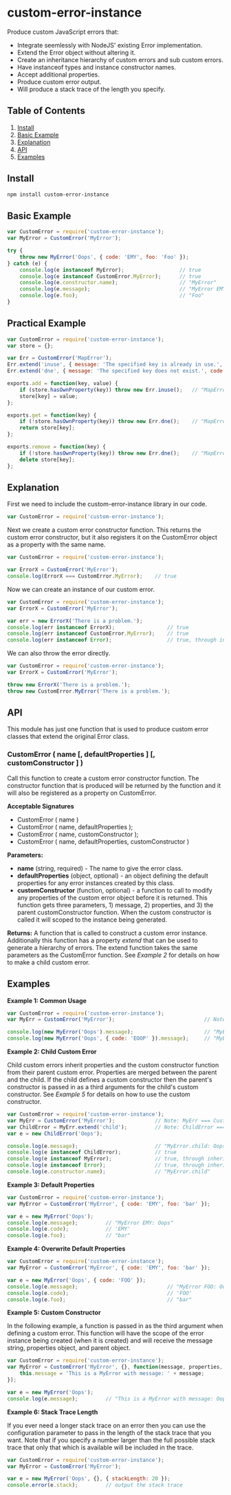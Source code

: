 # custom-error-instance

Produce custom JavaScript errors that:

 - Integrate seemlessly with NodeJS' existing Error implementation.
 - Extend the Error object without altering it.
 - Create an inheritance hierarchy of custom errors and sub custom errors.
 - Have instanceof types and instance constructor names.
 - Accept additional properties.
 - Produce custom error output.
 - Will produce a stack trace of the length you specify.

## Table of Contents

 1. [Install](#install)
 2. [Basic Example](#basic-example)
 3. [Explanation](#explanation)
 4. [API](#api)
 5. [Examples](#examples)

## Install

```sh
npm install custom-error-instance
```

## Basic Example

```js
var CustomError = require('custom-error-instance');
var MyError = CustomError('MyError');

try {
    throw new MyError('Oops', { code: 'EMY', foo: 'Foo' });
} catch (e) {
    console.log(e instanceof MyError);                  // true
    console.log(e instanceof CustomError.MyError);      // true
    console.log(e.constructor.name);                    // "MyError"
    console.log(e.message);                             // "MyError EMY: Oops"
    console.log(e.foo);                                 // "Foo"
}
```

## Practical Example

```js
var CustomError = require('custom-error-instance');
var store = {};

var Err = CustomError('MapError');
Err.extend('inuse', { message: 'The specified key is already in use.', code: 'EINUSE' });
Err.extend('dne', { message: 'The specified key does not exist.', code: 'EDNE' });

exports.add = function(key, value) {
    if (store.hasOwnProperty(key)) throw new Err.inuse();   // "MapError EINUSE: The specified key is already in use."
    store[key] = value;
};

exports.get = function(key) {
    if (!store.hasOwnProperty(key)) throw new Err.dne();    // "MapError EDNE: The specified key does not exist."
    return store[key];
};

exports.remove = function(key) {
    if (!store.hasOwnProperty(key)) throw new Err.dne();    // "MapError EDNE: The specified key does not exist."
    delete store[key];
};
```

## Explanation

First we need to include the custom-error-instance library in our code.

```js
var CustomError = require('custom-error-instance');
```

Next we create a custom error constructor function. This returns the custom error constructor, but it also registers it on the CustomError object as a property with the same name.

```js
var CustomError = require('custom-error-instance');

var ErrorX = CustomError('MyError');
console.log(ErrorX === CustomError.MyError);    // true
```

Now we can create an instance of our custom error.

```js
var CustomError = require('custom-error-instance');
var ErrorX = CustomError('MyError');

var err = new ErrorX('There is a problem.');
console.log(err instanceof ErrorX);                 // true
console.log(err instanceof CustomError.MyError);    // true
console.log(err instanceof Error);                  // true, through inheritance
```

We can also throw the error directly.

```js
var CustomError = require('custom-error-instance');
var ErrorX = CustomError('MyError');

throw new ErrorX('There is a problem.');
throw new CustomError.MyError('There is a problem.');
```

## API

This module has just one function that is used to produce custom error classes that extend the original Error class.

### CustomError ( name [, defaultProperties ] [, customConstructor ] )

Call this function to create a custom error constructor function. The constructor function that is produced will be returned by the function and it will also be registered as a property on CustomError.

**Acceptable Signatures**

 - CustomError ( name )
 - CustomError ( name, defaultProperties );
 - CustomError ( name, customConstructor );
 - CustomError ( name, defaultProperties, customConstructor )

**Parameters:**

 - **name** (string, required) - The name to give the error class.
 - **defaultProperties** (object, optional) - an object defining the default properties for any error instances created by this class.
 - **customConstructor** (function, optional) - a function to call to modify any properties of the custom error object before it is returned. This function gets three parameters, 1) message, 2) properties, and 3) the parent customConstructor function. When the custom constructor is called it will scoped to the instance being generated.

**Returns:** A function that is called to construct a custom error instance. Additionally this function has a property *extend* that can be used to generate a hierarchy of errors. The extend function takes the same parameters as the CustomError function. See *Example 2* for details on how to make a child custom error.

## Examples

**Example 1: Common Usage**

```js
var CustomError = require('custom-error-instance');
var MyErr = CustomError('MyError');                             // Note: MyErr === CustomError.MyError

console.log(new MyError('Oops').message);                       // "MyError: Oops";
console.log(new MyError('Oops', { code: 'EOOP' }).message);     // "MyError EOOP: Oops"
```

**Example 2: Child Custom Error**

Child custom errors inherit properties and the custom constructor function from their parent custom error. Properties are merged between the parent and the child. If the child defines a custom constructor then the parent's constructor is passed in as a third arguments for the child's custom constructor. See *Example 5* for details on how to use the custom constructor.

```js
var CustomError = require('custom-error-instance');
var MyErr = CustomError('MyError');             // Note: MyErr === CustomError.MyError
var ChildError = MyErr.extend('child');         // Note: ChildError === CustomError.MyError.child
var e = new ChildError('Oops');

console.log(e.message);                         // "MyError.child: Oops";
console.log(e instanceof ChildError);           // true
console.log(e instanceof MyError);              // true, through inheritance
console.log(e instanceof Error);                // true, through inheritance
console.log(e.constructor.name);                // "MyError.child"
```

**Example 3: Default Properties**

```js
var CustomError = require('custom-error-instance');
var MyError = CustomError('MyError', { code: 'EMY', foo: 'bar' });

var e = new MyError('Oops');
console.log(e.message);         // "MyError EMY: Oops"
console.log(e.code);            // 'EMY'
console.log(e.foo);             // "bar"
```

**Example 4: Overwrite Default Properties**

```js
var CustomError = require('custom-error-instance');
var MyError = CustomError('MyError', { code: 'EMY', foo: 'bar' });

var e = new MyError('Oops', { code: 'FOO' });
console.log(e.message);                             // "MyError FOO: Oops"
console.log(e.code);                                // 'FOO'
console.log(e.foo);                                 // "bar"
```

**Example 5: Custom Constructor**

In the following example, a function is passed in as the third argument when defining a custom error. This function will have the scope of the error instance being created (when it is created) and will receive the message string, properties object, and parent object.

```js
var CustomError = require('custom-error-instance');
var MyError = CustomError('MyError', {}, function(message, properties, parent) {
    this.message = 'This is a MyError with message: ' + message;
});

var e = new MyError('Oops');
console.log(e.message);         // "This is a MyError with message: Oops"
```

**Example 6: Stack Trace Length**

If you ever need a longer stack trace on an error then you can use the configuration parameter to pass in the length of the stack trace that you want. Note that if you specify a number larger than the full possible stack trace that only that which is available will be included in the trace.

```js
var CustomError = require('custom-error-instance');
var MyError = CustomError('MyError');

var e = new MyError('Oops', {}, { stackLength: 20 });
console.error(e.stack);         // output the stack trace
```
